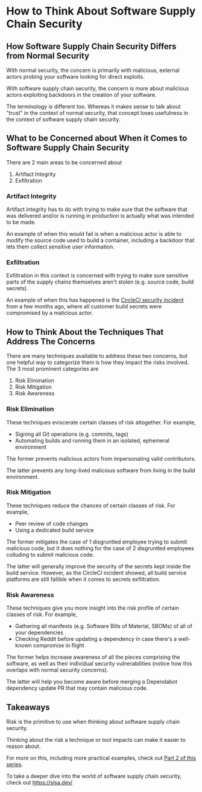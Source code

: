 # How to Think About Software Supply Chain Security

## How Software Supply Chain Security Differs from Normal Security

With normal security, the concern is primarily with malicious, external actors probing your software looking for direct exploits.

With software supply chain security, the concern is more about malicious actors exploiting backdoors in the creation of your software.

The terminology is different too. Whereas it makes sense to talk about "trust" in the context of normal security, that concept loses usefulness in the context of software supply chain security.

## What to be Concerned about When it Comes to Software Supply Chain Security

There are 2 main areas to be concerned about

1. Artifact Integrity
2. Exfiltration

### Artifact Integrity

Artifact integrity has to do with trying to make sure that the software that was delivered and/or is running in production is actually what was intended to be made.

An example of when this would fail is when a malicious actor is able to modify the source code used to build a container, including a backdoor that lets them collect sensitive user information.

### Exfiltration

Exfiltration in this context is concerned with trying to make sure sensitive parts of the supply chains themselves aren't stolen (e.g. source code, build secrets).

An example of when this has happened is the [CircleCI security incident](https://circleci.com/blog/jan-4-2023-incident-report/) from a few months ago, where all customer build secrets were compromised by a malicious actor.

## How to Think About the Techniques That Address The Concerns

There are many techniques available to address these two concerns, but one helpful way to categorize them is how they impact the risks involved. The 3 most prominent categories are

1. Risk Elimination
2. Risk Mitigation
3. Risk Awareness

### Risk Elimination

These techniques eviscerate certain classes of risk altogether. For example,

- Signing all Git operations (e.g. commits, tags)
- Automating builds and running them in an isolated, ephemeral environment

The former prevents malicious actors from impersonating valid contributors.

The latter prevents any long-lived malicious software from living in the build environment.

### Risk Mitigation

These techniques reduce the chances of certain classes of risk. For example,

- Peer review of code changes
- Using a dedicated build service

The former mitigates the case of 1 disgruntled employee trying to submit malicious code, but it does nothing for the case of 2 disgruntled employees colluding to submit malicious code.

The latter will generally improve the security of the secrets kept inside the build service. However, as the CircleCI incident showed, all build service platforms are still fallible when it comes to secrets exfiltration.

### Risk Awareness

These techniques give you more insight into the risk profile of certain classes of risk. For example,

- Gathering all manifests (e.g. Software Bills of Material, SBOMs) of all of your dependencies
- Checking Reddit before updating a dependency in case there's a well-known compromise in flight

The former helps increase awareness of all the pieces comprising the software, as well as their individual security vulnerabilities (notice how this overlaps with normal security concerns). 

The latter will help you become aware before merging a Dependabot dependency update PR that may contain malicious code.

## Takeaways

Risk is the primitive to use when thinking about software supply chain security.

Thinking about the risk a technique or tool impacts can make it easier to reason about.

For more on this, including more practical examples, check out [Part 2 of this series](https://dev.to/grunet/how-to-think-about-software-supply-chain-security-part-2-964).

To take a deeper dive into the world of software supply chain security, check out https://slsa.dev/